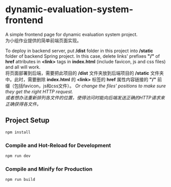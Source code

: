 # dynamic-evaluation-system-frontend

A simple frontend page for dynamic evaluation system project.  
为小组作业提供的简单前端页面实现。

To deploy in backend server, put **/dist** folder in this project into **/static** folder of backend Spring project. In this case, delete links' prefixes **"/"** of **href** attributes in **&lt;link>** tags in **index.html** (include favicon, js and css files) and all will work.  
将页面部署到后端，需要把此项目的 **/dist** 文件夹放到后端项目的 **/static** 文件夹中。此时，需要删除 **index.html** 的 **&lt;link>** 标签的 **href** 属性内容链接的 **"/"** 前缀（包括favicon，js和css文件）。
*Or change the files' positions to make sure they get the right HTTP request.*  
*或者想办法重新排列各文件的位置，使得访问时能向后端发送正确的HTTP请求来正确获得各文件。*

## Project Setup

```sh
npm install
```

### Compile and Hot-Reload for Development

```sh
npm run dev
```

### Compile and Minify for Production

```sh
npm run build
```
